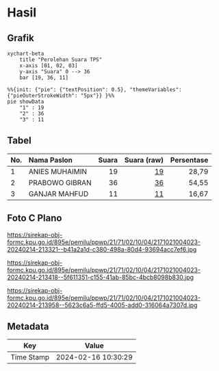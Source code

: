 # Hasil

## Grafik

```mermaid
xychart-beta
    title "Perolehan Suara TPS"
    x-axis [01, 02, 03]
    y-axis "Suara" 0 --> 36
    bar [19, 36, 11]
```

```mermaid
%%{init: {"pie": {"textPosition": 0.5}, "themeVariables": {"pieOuterStrokeWidth": "5px"}} }%%
pie showData
    "1" : 19
    "2" : 36
    "3" : 11
```

## Tabel

| No. | Nama Paslon    | Suara | Suara (raw) | Persentase |
|:--- |:-------------- | -----:| -----------:| ----------:|
| 1   | ANIES MUHAIMIN | 19    | [19][p-1]   | 28,79      |
| 2   | PRABOWO GIBRAN | 36    | [36][p-2]   | 54,55      |
| 3   | GANJAR MAHFUD  | 11    | [11][p-3]   | 16,67      |


[p-1]: https://github.com/gigit-pemilu/pemilu-2024-21-kepulauan-riau/blob/main/pilpres/hitung-suara/sub/21-kepulauan-riau/sub/71-kota-batam/sub/02-batu-ampar/sub/1004-kampung-seraya/sub/023-tps/sub/paslon-1.txt
[p-2]: https://github.com/gigit-pemilu/pemilu-2024-21-kepulauan-riau/blob/main/pilpres/hitung-suara/sub/21-kepulauan-riau/sub/71-kota-batam/sub/02-batu-ampar/sub/1004-kampung-seraya/sub/023-tps/sub/paslon-2.txt
[p-3]: https://github.com/gigit-pemilu/pemilu-2024-21-kepulauan-riau/blob/main/pilpres/hitung-suara/sub/21-kepulauan-riau/sub/71-kota-batam/sub/02-batu-ampar/sub/1004-kampung-seraya/sub/023-tps/sub/paslon-3.txt

## Foto C Plano

https://sirekap-obj-formc.kpu.go.id/895e/pemilu/ppwp/21/71/02/10/04/2171021004023-20240214-213321--b41a2a1d-c380-498a-80d4-93694acc7ef6.jpg

https://sirekap-obj-formc.kpu.go.id/895e/pemilu/ppwp/21/71/02/10/04/2171021004023-20240214-213418--5f611351-c155-41ab-85bc-4bcb8098b830.jpg

https://sirekap-obj-formc.kpu.go.id/895e/pemilu/ppwp/21/71/02/10/04/2171021004023-20240214-213958--5623c6a5-ffd5-4005-add0-316064a7307d.jpg


## Metadata

| Key        | Value               |
| ---------- | ------------------- |
| Time Stamp | 2024-02-16 10:30:29 |



